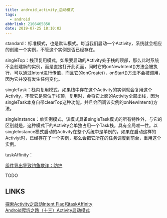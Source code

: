 ```yaml
---
title: android_activity_启动模式
tags:
  - android
abbrlink: 2166465850
date: 2019-07-25 18:10:02
---
```


standard：标准模式，也是默认模式。每当我们启动一个Activity，系统就会相应的创建一个实例，不管这个实例是否已经存在。

singleTop：栈顶复用模式，如果要启动的Activity处于栈的顶部，那么此时系统不会创建新的实例，而是直接打开此页面，同时它的onNewIntent()方法会被执行，可以通过Intent进行传值，而且它的onCreate()，onStart()方法不会被调用，因为它并没有发生任何变化。  

singleTask：栈内复用模式，如果栈中存在这个Activity的实例就会复用这个Activity，不管它是否位于栈顶，复用时，会将它上面的Activity全部出栈，因为singleTask本身自带clearTop这种功能。并且会回调该实例的onNewIntent()方法。  

singleInstance：单实例模式，该模式具备singleTask模式的所有特性外，与它的区别就是，这种模式下的Activity会单独占用一个Task栈，具有全局唯一性。以singleInstance模式启动的Activity在整个系统中是单例的，如果在启动这样的Activiyt时，已经存在了一个实例，那么会把它所在的任务调度到前台，重用这个实例。  

taskAffinity：  

[组件导出导致钓鱼欺诈：防护](https://tea9.xyz/post/2470166639.html#%E7%BB%84%E4%BB%B6%E5%AF%BC%E5%87%BA%E5%AF%BC%E8%87%B4%E9%92%93%E9%B1%BC%E6%AC%BA%E8%AF%88%EF%BC%9A%E9%98%B2%E6%8A%A4)  

TODO  

## LINKS
[探索Activity之启动Intent Flag和taskAffinity](https://www.jianshu.com/p/c97688eb5056)  
[Android爬坑之路（十三）Activity启动模式](https://baijiahao.baidu.com/s?id=1616439180421446209&wfr=spider&for=pc)  